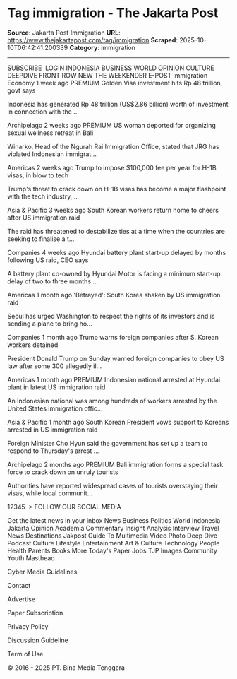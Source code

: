 # Tag immigration - The Jakarta Post

**Source**: Jakarta Post Immigration
**URL**: https://www.thejakartapost.com/tag/immigration
**Scraped**: 2025-10-10T06:42:41.200339
**Category**: immigration

---

SUBSCRIBE
  LOGIN
INDONESIA
BUSINESS
WORLD
OPINION
CULTURE
DEEPDIVE
FRONT ROW
NEW
THE WEEKENDER
E-POST
immigration
Economy 1 week ago
PREMIUM Golden Visa investment hits Rp 48 trillion, govt says

Indonesia has generated Rp 48 trillion (US$2.86 billion) worth of investment in connection with the ...

Archipelago 2 weeks ago
PREMIUM US woman deported for organizing sexual wellness retreat in Bali

Winarko, Head of the Ngurah Rai Immigration Office, stated that JRG has violated Indonesian immigrat...

Americas 2 weeks ago
Trump to impose $100,000 fee per year for H-1B visas, in blow to tech

Trump's threat to crack down on H-1B visas has become a major flashpoint with the tech industry,...

Asia & Pacific 3 weeks ago
South Korean workers return home to cheers after US immigration raid

The raid has threatened to destabilize ties at a time when the countries are seeking to finalise a t...

Companies 4 weeks ago
Hyundai battery plant start-up delayed by months following US raid, CEO says

A battery plant co-owned by Hyundai Motor is facing a minimum start-up delay of two to three months ...

Americas 1 month ago
'Betrayed': South Korea shaken by US immigration raid

Seoul has urged Washington to respect the rights of its investors and is sending a plane to bring ho...

Companies 1 month ago
Trump warns foreign companies after S. Korean workers detained

President Donald Trump on Sunday warned foreign companies to obey US law after some 300 allegedly il...

Americas 1 month ago
PREMIUM Indonesian national arrested at Hyundai plant in latest US immigration raid

An Indonesian national was among hundreds of workers arrested by the United States immigration offic...

Asia & Pacific 1 month ago
South Korean President vows support to Koreans arrested in US immigration raid

Foreign Minister Cho Hyun said the government has set up a team to respond to Thursday's arrest ...

Archipelago 2 months ago
PREMIUM Bali immigration forms a special task force to crack down on unruly tourists

Authorities have reported widespread cases of tourists overstaying their visas, while local communit...

12345  >
FOLLOW OUR SOCIAL MEDIA
 
Get the latest news in your inbox
News
Business
Politics
World
Indonesia
Jakarta
Opinion
Academia
Commentary
Insight
Analysis
Interview
Travel
News
Destinations
Jakpost Guide To
Multimedia
Video
Photo
Deep Dive
Podcast
Culture
Lifestyle
Entertainment
Art & Culture
Technology
People
Health
Parents
Books
More
Today's Paper
Jobs
TJP Images
Community
Youth
Masthead
 
Cyber Media Guidelines
 
Contact
 
Advertise
 
Paper Subscription
 
Privacy Policy
 
Discussion Guideline
 
Term of Use

© 2016 - 2025 PT. Bina Media Tenggara
